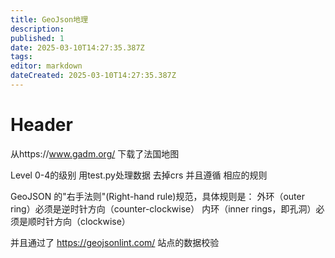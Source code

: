 ```yaml
---
title: GeoJson地理
description: 
published: 1
date: 2025-03-10T14:27:35.387Z
tags: 
editor: markdown
dateCreated: 2025-03-10T14:27:35.387Z
---
```


# Header
从https://www.gadm.org/ 下载了法国地图 

Level 0-4的级别
用test.py处理数据 去掉crs 并且遵循 相应的规则

GeoJSON 的"右手法则"(Right-hand rule)规范，具体规则是：
外环（outer ring）必须是逆时针方向（counter-clockwise）
内环（inner rings，即孔洞）必须是顺时针方向（clockwise）

并且通过了 https://geojsonlint.com/ 站点的数据校验